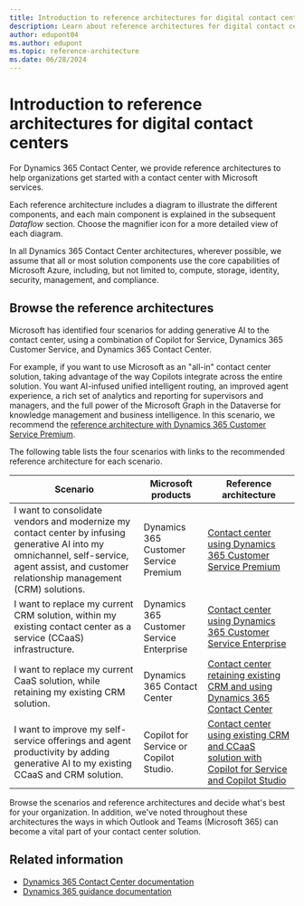 ```yaml
---
title: Introduction to reference architectures for digital contact centers
description: Learn about reference architectures for digital contact centers with Microsoft services, including Dynamics 365 Contact Center, Dynamics 365 Customer Service, and Copilot Studio.
author: edupont04
ms.author: edupont
ms.topic: reference-architecture
ms.date: 06/28/2024
---
```


# Introduction to reference architectures for digital contact centers

For Dynamics 365 Contact Center, we provide reference architectures to help organizations get started with a contact center with Microsoft services. ​

Each reference architecture includes a diagram to illustrate the different components, and each main component is explained in the subsequent *Dataflow* section. Choose the magnifier icon for a more detailed view of each diagram.​

In all Dynamics 365 Contact Center architectures, wherever possible, we assume that all or most solution components use the core capabilities of Microsoft Azure, including, but not limited to, compute, storage, identity, security, management, and compliance.  

## Browse the reference architectures

Microsoft has identified four scenarios for adding generative AI to the contact center, using a combination of Copilot for Service, Dynamics 365 Customer Service, and Dynamics 365 Contact Center. ​

For example, if you want to use Microsoft as an "all-in" contact center solution, taking advantage of the way Copilots integrate across the entire solution. You want AI-infused unified intelligent routing, an improved agent experience, a rich set of analytics and reporting for supervisors and managers, and the full power of the Microsoft Graph in the Dataverse for knowledge management and business intelligence. ​In this scenario, we recommend the [reference architecture with Dynamics 365 Customer Service Premium](contact-center-dynamics-365-customer-service-premium.md).

The following table lists the four scenarios with links to the recommended reference architecture for each scenario.

|Scenario |Microsoft products   |Reference architecture  |
|------------------|---------|---------|
|I want to consolidate vendors and modernize my contact center by infusing generative AI into my omnichannel, self-service, agent assist, and customer relationship management (CRM) solutions.   |Dynamics 365 Customer Service Premium |  [Contact center using Dynamics 365 Customer Service Premium](contact-center-dynamics-365-customer-service-premium.md)  |
|I want to replace my current CRM solution, within my existing  contact center as a service (CCaaS) infrastructure.| Dynamics 365 Customer Service Enterprise  | [Contact center using Dynamics 365 Customer Service Enterprise](contact-center-dynamics-365-customer-service-enterprise.md) |
|I want to replace my current CaaS solution, while retaining my existing CRM solution.  |Dynamics 365 Contact Center   | [Contact center retaining existing CRM and using Dynamics 365 Contact Center](contact-center-existing-crm-dynamics-365-contact-center.md)  |
|I want to improve my self-service offerings and agent productivity by adding generative AI to my existing CCaaS and CRM solution.  | Copilot for Service or Copilot Studio.| [Contact center using existing CRM and CCaaS solution with Copilot for Service and Copilot Studio](contact-center-existing-crm-ccaas-solution-copilot-service-copilot-studio.md)   |

Browse the scenarios and reference architectures and decide what's best for your organization. In addition, we've noted throughout these architectures the ways in which Outlook and Teams (Microsoft 365) can become a vital part of your contact center solution.  
<!-- 
 ​

If you want to retain your CCaaS solutions while using Dynamics 365 as a CRM. ​

- View the reference architecture with Dynamics Customer Service for the Enterprise. ​

If you want to retain your existing CRM but replace your CCaaS solutions with Microsoft Services (CTI, Routing, Channels, Bots and Business Intelligence), while also adding Generative AI to your Contact Center. ​

- View the reference architecture with Dynamics 365 Contact Center. ​

If you want to retain your existing CRM and CCaaS solutions but improve or add channels and self-service bots. ​

- View the reference architecture with Copilot for Service and Microsoft Copilot Studio on existing CCaaS and CRM. -->

## Related information

- [Dynamics 365 Contact Center documentation](/dynamics365/contact-center/)  
- [Dynamics 365 guidance documentation](/dynamics365/guidance/)  

